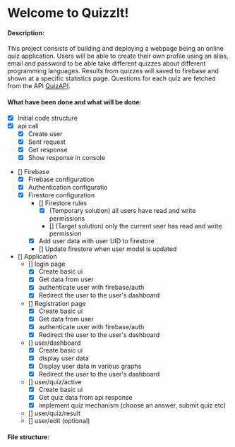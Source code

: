 # Welcome to QuizzIt!

#### Description:

This project consists of building and deploying a webpage being an online quiz application. Users will be able to create their own profile using an alias, email and password to be able take different quizzes about different programming languages. Results from quizzes will saved to firebase and shown at a specific statistics page. Questions for each quiz are fetched from the API [QuizAPI](https://quizapi.io).

#### What have been done and what will be done:

- [x] Initial code structure
- [x] api call
  - [x] Create user
  - [x] Sent request
  - [x] Get response
  - [x] Show response in console
- [] Firebase
  - [x] Firebase configuration
  - [x] Authentication configuratio
  - [x] Firestore configuration
    - [] Firestore rules
      - [x] (Temporary solution) all users have read and write permissions
      - [] (Target solution) only the current user has read and write permission
    - [x] Add user data with user UID to firestore
    - [] Update firestore when user model is updated
- [] Application
  - [] login page
    - [x] Create basic ui
    - [x] Get data from user
    - [x] authenticate user with firebase/auth
    - [x] Redirect the user to the user's dashboard
  - [] Registration page
    - [x] Create basic ui
    - [x] Get data from user
    - [x] authenticate user with firebase/auth
    - [x] Redirect the user to the user's dashboard
  - [] user/dashboard
    - [x] Create basic ui
    - [x] display user data
    - [x] Display user data in various graphs
    - [x] Redirect the user to the user's dashboard
  - [] user/quiz/active
    - [x] Create basic ui
    - [x] Get quiz data from api response
    - [x] implement quiz mechanism (choose an answer, submit quiz etc)
  - [] user/quiz/result
  - [] user/edit (optional)

#### File structure:
